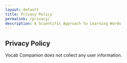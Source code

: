 ```yaml
---
layout: default
title: Privacy Policy
permalink: /privacy/
description: A Scientific Approach to Learning Words
---
```


## Privacy Policy

Vocab Companion does not collect any user information. 
